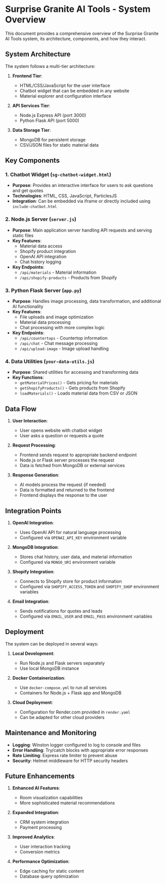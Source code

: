 # Surprise Granite AI Tools - System Overview

This document provides a comprehensive overview of the Surprise Granite AI Tools system, its architecture, components, and how they interact.

## System Architecture

The system follows a multi-tier architecture:

1. **Frontend Tier**:
   - HTML/CSS/JavaScript for the user interface
   - Chatbot widget that can be embedded in any website
   - Material explorer and configuration interface
   
2. **API Services Tier**:
   - Node.js Express API (port 3000)
   - Python Flask API (port 5000)
   
3. **Data Storage Tier**:
   - MongoDB for persistent storage
   - CSV/JSON files for static material data

## Key Components

### 1. Chatbot Widget (`sg-chatbot-widget.html`)
- **Purpose**: Provides an interactive interface for users to ask questions and get quotes
- **Technologies**: HTML, CSS, JavaScript, ParticlesJS
- **Integration**: Can be embedded via iframe or directly included using `include-chatbot.html`

### 2. Node.js Server (`server.js`)
- **Purpose**: Main application server handling API requests and serving static files
- **Key Features**:
  - Material data access
  - Shopify product integration
  - OpenAI API integration
  - Chat history logging
- **Key Endpoints**:
  - `/api/materials` - Material information
  - `/api/shopify-products` - Products from Shopify

### 3. Python Flask Server (`app.py`)
- **Purpose**: Handles image processing, data transformation, and additional AI functionality
- **Key Features**:
  - File uploads and image optimization
  - Material data processing
  - Chat processing with more complex logic
- **Key Endpoints**:
  - `/api/countertops` - Countertop information
  - `/api/chat` - Chat message processing
  - `/api/upload-image` - Image upload handling

### 4. Data Utilities (`your-data-utils.js`)
- **Purpose**: Shared utilities for accessing and transforming data
- **Key Functions**:
  - `getMaterialPrices()` - Gets pricing for materials
  - `getShopifyProducts()` - Gets products from Shopify
  - `loadMaterials()` - Loads material data from CSV or JSON

## Data Flow

1. **User Interaction**:
   - User opens website with chatbot widget
   - User asks a question or requests a quote

2. **Request Processing**:
   - Frontend sends request to appropriate backend endpoint
   - Node.js or Flask server processes the request
   - Data is fetched from MongoDB or external services

3. **Response Generation**:
   - AI models process the request (if needed)
   - Data is formatted and returned to the frontend
   - Frontend displays the response to the user

## Integration Points

1. **OpenAI Integration**:
   - Uses OpenAI API for natural language processing
   - Configured via `OPENAI_API_KEY` environment variable

2. **MongoDB Integration**:
   - Stores chat history, user data, and material information
   - Configured via `MONGO_URI` environment variable

3. **Shopify Integration**:
   - Connects to Shopify store for product information
   - Configured via `SHOPIFY_ACCESS_TOKEN` and `SHOPIFY_SHOP` environment variables

4. **Email Integration**:
   - Sends notifications for quotes and leads
   - Configured via `EMAIL_USER` and `EMAIL_PASS` environment variables

## Deployment

The system can be deployed in several ways:

1. **Local Development**:
   - Run Node.js and Flask servers separately
   - Use local MongoDB instance

2. **Docker Containerization**:
   - Use `docker-compose.yml` to run all services
   - Containers for Node.js + Flask app and MongoDB

3. **Cloud Deployment**:
   - Configuration for Render.com provided in `render.yaml`
   - Can be adapted for other cloud providers

## Maintenance and Monitoring

- **Logging**: Winston logger configured to log to console and files
- **Error Handling**: Try/catch blocks with appropriate error responses
- **Rate Limiting**: Express rate limiter to prevent abuse
- **Security**: Helmet middleware for HTTP security headers

## Future Enhancements

1. **Enhanced AI Features**:
   - Room visualization capabilities
   - More sophisticated material recommendations

2. **Expanded Integration**:
   - CRM system integration
   - Payment processing

3. **Improved Analytics**:
   - User interaction tracking
   - Conversion metrics

4. **Performance Optimization**:
   - Edge caching for static content
   - Database query optimization
